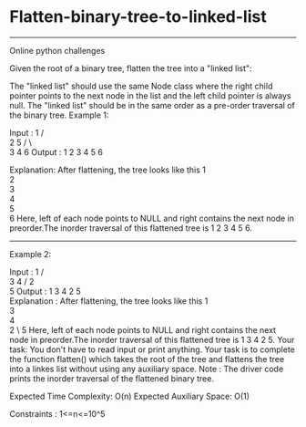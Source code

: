 # Flatten-binary-tree-to-linked-list
---------------------------------------------------
Online python challenges

Given the root of a binary tree, flatten the tree into a "linked list":

The "linked list" should use the same Node class where the right child pointer points to the next   node in the list and the left child pointer is always null.
The "linked list" should be in the same order as a pre-order traversal of the binary tree.
Example 1:

Input : 
          1
        /   \
       2     5
      / \     \
     3   4     6
Output :
1 2 3 4 5 6 


Explanation: 
After flattening, the tree looks 
like this
    1
     \
      2
       \
        3
         \
          4
           \
            5
             \
              6 
Here, left of each node points 
to NULL and right contains the 
next node in preorder.The inorder 
traversal of this flattened tree 
is 1 2 3 4 5 6.



---------------------------------------------------------------------------------------

Example 2:

Input :
        1
       / \
      3   4
         /
        2
         \
          5 
Output : 
1 3 4 2 5  
Explanation : 
After flattening, the tree looks 
like this 
     1
      \
       3
        \
         4
          \
           2
            \ 
             5 
Here, left of each node points 
to NULL and right contains the 
next node in preorder.The inorder 
traversal of this flattened tree 
is 1 3 4 2 5.
Your task:
You don't have to read input or print anything. Your task is to complete the function flatten() which takes the root of the tree and flattens the tree into a linkes list without using any auxiliary space.
Note : The driver code prints the inorder traversal of the flattened binary tree.
 
Expected Time Complexity: O(n)
Expected Auxiliary Space: O(1)
 
Constraints :
1<=n<=10^5
